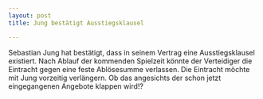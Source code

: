 ```yaml
---
layout: post
title: Jung bestätigt Ausstiegsklausel

---
```


Sebastian Jung hat bestätigt, dass in seinem Vertrag eine Ausstiegsklausel existiert. Nach Ablauf der kommenden Spielzeit könnte der Verteidiger die Eintracht gegen eine feste Ablösesumme verlassen. Die Eintracht möchte mit Jung vorzeitig verlängern. Ob das angesichts der schon jetzt eingegangenen Angebote klappen wird!?


